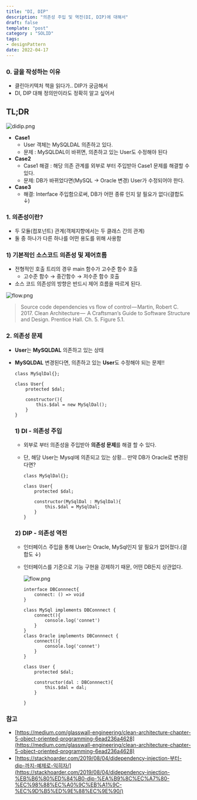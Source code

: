 ```yaml
---
title: "DI, DIP"
description: "의존성 주입 및 역전(DI, DIP)에 대해서"
draft: false
template: "post"
category : "SOLID"
tags:
- designPattern
date: 2022-04-17
---
```


### 0. 글을 작성하는 이유

- 클린아키텍처 책을 읽다가.. DIP가 궁금해서
- DI, DIP 대해 정의만이라도 정확히 알고 싶어서

## TL;DR

![didip.png](../../assets/didip/didip.png)

- **Case1**
    - User 객체는 MySQLDAL 의존하고 있다.
    - 문제 : MySQLDAL이 바뀌면, 의존하고 있는 User도 수정해야 된다
- **Case2**
    - Case1 해결 : 해당 의존 관계를 외부로 부터 주입받아 Case1 문제를 해결할 수 있다.
    - 문제:  DB가 바뀌었다면(MySQL → Oracle 변경) User가 수정되어야 한다.
- **Case3**
    - 해결: Interface 주입함으로써, DB가 어떤 종류 인지 알 필요가 없다(결합도 ↓)

### 1. 의존성이란?

- 두 모듈(컴포넌트) 관계(객체지향에서는 두 클래스 간의 관계)
- 둘 중 하나가 다른 하나를 어떤 용도를 위해 사용함

### 1) 기본적인 소스코드 의존성 및 제어흐름

- 전형적인 호출 트리의 경우 main 함수가 고수준 함수 호출
    - 고수준 함수 → 중간함수 → 저수준 함수 호출
- 소스 코드 의존성의 방향은 반드시 제어 흐름을 따르게 된다.

![flow.png](../../assets/didip/flow.png)

  > Source code dependencies vs flow of control — Martin, Robert C. 2017. Clean Architecture —  A Craftsman’s Guide to Software Structure and Design. Prentice Hall. Ch. 5. Figure 5.1.
>

### 2. 의존성 문제

- **User**는 **MySQLDAL** 의존하고 있는 상태
- **MySQLDAL** 변경된다면, 의존하고 있는 **User**도 수정해야 되는 문제!!

    ```tsx
    class MySqlDal{};
    
    class User{
        protected $dal;
    
        constructor(){
            this.$dal = new MySqlDal();
        }
    }
    ```

  ### 1) DI - 의존성 주입

    - 외부로 부터 의존성을 주입받아 **의존성 문제**를 해결 할 수 있다.
    - 단, 해당 User는 Mysql에 의존되고 있는 상황... 만약 DB가 Oracle로 변경된다면?

        ```tsx
        class MySqlDal{};
        
        class User{
            protected $dal;
        
            constructor(MySqlDal : MySqlDal){
                this.$dal = MySqlDal;
            }
        }
        ```


  ### 2) DIP - 의존성 역전
    
  - 인터페이스 주입을 통해 User는  Oracle, MySql인지 알 필요가 없어졌다.(결합도 ↓)
  - 인터페이스를 기준으로 기능 구현을 강제하기 때문, 어떤 DB든지 상관없다.

    ![flow.png](../../assets/didip/dip.png)
        
      ```tsx
      interface DBConnnect{
          connect: () => void
      }
        
      class MySql implements DBConnnect {
          connect(){
              console.log('connet')
          }
      }
      class Oracle implements DBConnnect {
          connect(){
              console.log('connet')
          }
      }
        
      class User {
          protected $dal;
        
          constructor(dal : DBConnnect){
              this.$dal = dal;
          }
        
      }
      ```


### 참고

- [https://medium.com/glasswall-engineering/clean-architecture-chapter-5-object-oriented-programming-6ead236a4628](https://medium.com/glasswall-engineering/clean-architecture-chapter-5-object-oriented-programming-6ead236a4628)
- [https://stackhoarder.com/2019/08/04/didependency-injection-부터-dip-까지-예제로-익히자/](https://stackhoarder.com/2019/08/04/didependency-injection-%EB%B6%80%ED%84%B0-dip-%EA%B9%8C%EC%A7%80-%EC%98%88%EC%A0%9C%EB%A1%9C-%EC%9D%B5%ED%9E%88%EC%9E%90/)
